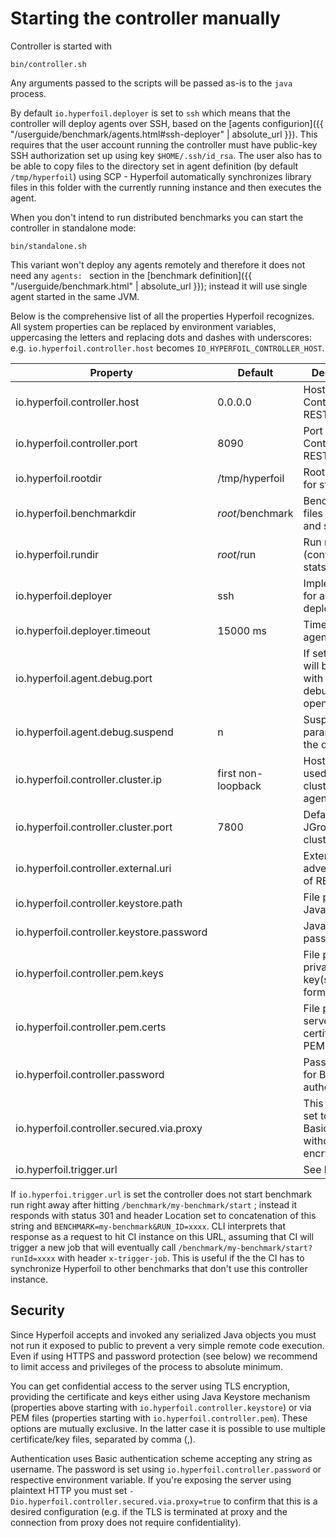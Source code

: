 ---
---

# Starting the controller manually

Controller is started with

```
bin/controller.sh
```

Any arguments passed to the scripts will be passed as-is to the `java` process.

By default `io.hyperfoil.deployer` is set to `ssh` which means that the controller will deploy agents over SSH, based on the [agents configurion]({{ "/userguide/benchmark/agents.html#ssh-deployer" | absolute_url }}). This requires that the user account running the controller must have public-key SSH authorization set up using key `$HOME/.ssh/id_rsa`. The user also has to be able to copy files to the directory set in agent definition (by default `/tmp/hyperfoil`) using SCP - Hyperfoil automatically synchronizes library files in this folder with the currently running instance and then executes the agent.

When you don't intend to run distributed benchmarks you can start the controller in standalone mode:

```
bin/standalone.sh
```

This variant won't deploy any agents remotely and therefore it does not need any `agents: ` section in the [benchmark definition]({{ "/userguide/benchmark.html" | absolute_url }}); instead it will use single agent started in the same JVM.

Below is the comprehensive list of all the properties Hyperfoil recognizes. All system properties can be replaced by environment variables, uppercasing the letters and replacing dots and dashes with underscores: e.g. `io.hyperfoil.controller.host` becomes `IO_HYPERFOIL_CONTROLLER_HOST`.

| Property                                  | Default            | Description                                                      |
| ----------------------------------------- | ------------------ | ---------------------------------------------------------------- |
| io.hyperfoil.controller.host              | 0.0.0.0            | Host for Controller REST server                                  |
| io.hyperfoil.controller.port              | 8090               | Port for Controller REST server                                  |
| io.hyperfoil.rootdir                      | /tmp/hyperfoil     | Root directory for stored files                                  |
| io.hyperfoil.benchmarkdir                 | _root_/benchmark   | Benchmark files (YAML and serialized)                            |
| io.hyperfoil.rundir                       | _root_/run         | Run result files (configs, stats...)                             |
| io.hyperfoil.deployer                     | ssh                | Implementation for agents deployment                             |
| io.hyperfoil.deployer.timeout             | 15000 ms           | Timeout for agents to start                                      |
| io.hyperfoil.agent.debug.port             |                    | If set, agent will be started with JVM debug port open           |
| io.hyperfoil.agent.debug.suspend          | n                  | Suspend parameter for the debug port                             |
| io.hyperfoil.controller.cluster.ip        | first non-loopback | Hostname/IP used for clustering with agents                      |
| io.hyperfoil.controller.cluster.port      | 7800               | Default JGroups clustering port                                  |
| io.hyperfoil.controller.external.uri      |                    | Externally advertised URI of REST server                         |
| io.hyperfoil.controller.keystore.path     |                    | File path to Java Keystore                                       |
| io.hyperfoil.controller.keystore.password |                    | Java Keystore password                                           |
| io.hyperfoil.controller.pem.keys          |                    | File path(s) to private TLS key(s) in PEM format                 |
| io.hyperfoil.controller.pem.certs         |                    | File path(s) to server TLS certificate(s) in PEM format          |
| io.hyperfoil.controller.password          |                    | Password used for Basic authentication                           |
| io.hyperfoil.controller.secured.via.proxy |                    | This must be set to `true` for Basic auth without TLS encryption |
| io.hyperfoil.trigger.url                  |                    | See below                                                        |

If `io.hyperfoi.trigger.url` is set the controller does not start benchmark run right away after hitting `/benchmark/my-benchmark/start` ; instead it responds with status 301 and header Location set to concatenation of this string and `BENCHMARK=my-benchmark&RUN_ID=xxxx`. CLI interprets that response as a request to hit CI instance on this URL, assuming that CI will trigger a new job that will eventually call `/benchmark/my-benchmark/start?runId=xxxx` with header `x-trigger-job`. This is useful if the the CI has to synchronize Hyperfoil to other benchmarks that don't use this controller instance.

## Security

Since Hyperfoil accepts and invoked any serialized Java objects you must not run it exposed to public to prevent a very simple remote code execution. Even if using HTTPS and password protection (see below) we recommend to limit access and privileges of the process to absolute minimum.

You can get confidential access to the server using TLS encryption, providing the certificate and keys either using Java Keystore mechanism (properties above starting with `io.hyperfoil.controller.keystore`) or via PEM files (properties starting with `io.hyperfoil.controller.pem`). These options are mutually exclusive. In the latter case it is possible to use multiple certificate/key files, separated by comma (,).

Authentication uses Basic authentication scheme accepting any string as username. The password is set using `io.hyperfoil.controller.password` or respective environment variable. If you're exposing the server using plaintext HTTP you must set `-Dio.hyperfoil.controller.secured.via.proxy=true` to confirm that this is a desired configuration (e.g. if the TLS is terminated at proxy and the connection from proxy does not require confidentiality).
